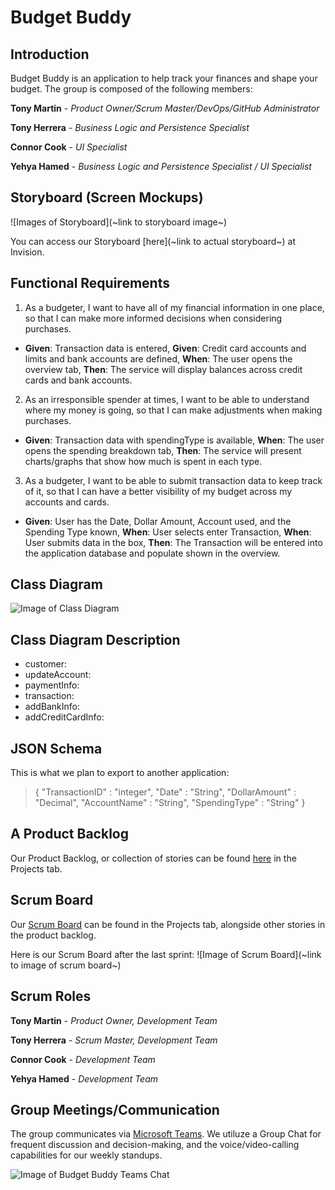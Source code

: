 # Budget Buddy

## Introduction

Budget Buddy is an application to help track your finances and shape your budget. The group is composed of the following members:

**Tony Martin** - *Product Owner/Scrum Master/DevOps/GitHub Administrator*

**Tony Herrera** - *Business Logic and Persistence Specialist*

**Connor Cook** - *UI Specialist*

**Yehya Hamed** - *Business Logic and Persistence Specialist / UI Specialist*

## Storyboard (Screen Mockups)

![Images of Storyboard](~link to storyboard image~)

You can access our Storyboard [here](~link to actual storyboard~) at Invision.

## Functional Requirements

1. As a budgeter, I want to have all of my financial information in one place, so that I can make more informed decisions when considering purchases. 
- **Given**: Transaction data is entered, **Given**: Credit card accounts and limits and bank accounts are defined, **When**: The user opens the overview tab, **Then**: The service will display balances across credit cards and bank accounts.

2. As an irresponsible spender at times, I want to be able to understand where my money is going, so that I can make adjustments when making purchases.
- **Given**: Transaction data with spendingType is available, **When**: The user opens the spending breakdown tab, **Then**: The service will present charts/graphs that show how much is spent in each type.

3. As a budgeter, I want to be able to submit transaction data to keep track of it, so that I can have a better visibility of my budget across my accounts and cards.
- **Given**: User has the Date, Dollar Amount, Account used, and the Spending Type known, **When**: User selects enter Transaction, **When**: User submits data in the box, **Then**: The Transaction will be entered into the application database and populate shown in the overview.

## Class Diagram

![Image of Class Diagram](https://i.ibb.co/k5GZCLP/Project-UML.png)

## Class Diagram Description

- customer: 
- updateAccount: 
- paymentInfo: 
- transaction: 
- addBankInfo: 
- addCreditCardInfo: 

## JSON Schema

This is what we plan to export to another application:

>
>{
>    "TransactionID" : "integer",
>    "Date" : "String",
>    "DollarAmount" : "Decimal",
>    "AccountName" : "String",
>    "SpendingType" : "String"
>}
>

## A Product Backlog

Our Product Backlog, or collection of stories can be found [here](https://github.com/marti5a6/Budget-Buddy/projects) in the Projects tab.

## Scrum Board

Our [Scrum Board](https://github.com/marti5a6/Budget-Buddy/projects) can be found in the Projects tab, alongside other stories in the product backlog.

Here is our Scrum Board after the last sprint: ![Image of Scrum Board](~link to image of scrum board~)

## Scrum Roles

**Tony Martin** - *Product Owner, Development Team*

**Tony Herrera** - *Scrum Master, Development Team*

**Connor Cook** - *Development Team*

**Yehya Hamed** - *Development Team*

## Group Meetings/Communication

The group communicates via [Microsoft Teams](https://www.microsoft.com/en-us/microsoft-teams/group-chat-software/). We utiluze a Group Chat for frequent discussion and decision-making, and the voice/video-calling capabilities for our weekly standups.

![Image of Budget Buddy Teams Chat](https://i.ibb.co/y5BVY3Z/image.png)
